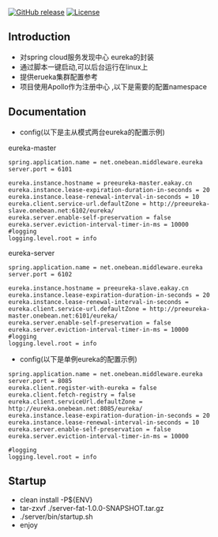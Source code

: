 [![GitHub release](https://img.shields.io/badge/release-1.0.0-28a745.svg)](https://github.com/0nebean/com.alibaba.druid-0nebean.custom/releases)
[![License](https://img.shields.io/badge/license-Apache%202-4EB1BA.svg)](https://www.apache.org/licenses/LICENSE-2.0.html)


Introduction
---
- 对spring cloud服务发现中心 eureka的封装
- 通过脚本一键启动,可以后台运行在linux上
- 提供erueka集群配置参考
- 项目使用Apollo作为注册中心 ,以下是需要的配置namespace


Documentation
---
- config(以下是主从模式两台eureka的配置示例)

eureka-master

```
spring.application.name = net.onebean.middleware.eureka
server.port = 6101

eureka.instance.hostname = preeureka-master.eakay.cn
eureka.instance.lease-expiration-duration-in-seconds = 20
eureka.instance.lease-renewal-interval-in-seconds = 10
eureka.client.service-url.defaultZone = http://preeureka-slave.onebean.net:6102/eureka/
eureka.server.enable-self-preservation = false
eureka.server.eviction-interval-timer-in-ms = 10000
#logging
logging.level.root = info

```

eureka-server

```
spring.application.name = net.onebean.middleware.eureka
server.port = 6102

eureka.instance.hostname = preeureka-slave.eakay.cn
eureka.instance.lease-expiration-duration-in-seconds = 20
eureka.instance.lease-renewal-interval-in-seconds = 
eureka.client.service-url.defaultZone = http://preeureka-master.onebean.net:6101/eureka/
eureka.server.enable-self-preservation = false
eureka.server.eviction-interval-timer-in-ms = 10000
#logging
logging.level.root = info

```

- config(以下是单例eureka的配置示例)
```
spring.application.name = net.onebean.middleware.eureka
server.port = 8085
eureka.client.register-with-eureka = false
eureka.client.fetch-registry = false
eureka.client.serviceUrl.defaultZone = http://eureka.onebean.net:8085/eureka/
eureka.instance.lease-expiration-duration-in-seconds = 20
eureka.instance.lease-renewal-interval-in-seconds = 10
eureka.server.enable-self-preservation = false
eureka.server.eviction-interval-timer-in-ms = 10000

#logging
logging.level.root = info

```

Startup
---
- clean install -P${ENV}
- tar-zxvf ./server-fat-1.0.0-SNAPSHOT.tar.gz
- ./server/bin/startup.sh
- enjoy




